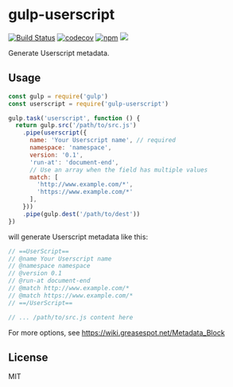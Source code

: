 # gulp-userscript

[![Build Status](https://travis-ci.org/pd4d10/gulp-userscript.svg?branch=master)](https://travis-ci.org/pd4d10/gulp-userscript)
[![codecov](https://codecov.io/gh/pd4d10/gulp-userscript/branch/master/graph/badge.svg)](https://codecov.io/gh/pd4d10/gulp-userscript)
[![npm](https://img.shields.io/npm/v/gulp-userscript.svg)](https://www.npmjs.com/package/gulp-userscript)
[![](https://img.shields.io/npm/l/gulp-userscript.svg)](https://www.npmjs.com/package/gulp-userscript)

Generate Userscript metadata.

## Usage

```js
const gulp = require('gulp')
const userscript = require('gulp-userscript')

gulp.task('userscript', function () {
  return gulp.src('/path/to/src.js')
    .pipe(userscript({
      name: 'Your Userscript name', // required
      namespace: 'namespace',
      version: '0.1',
      'run-at': 'document-end',
      // Use an array when the field has multiple values
      match: [
        'http://www.example.com/*',
        'https://www.example.com/*'
      ],
    }))
    .pipe(gulp.dest('/path/to/dest'))
})
```

will generate Userscript metadata like this:

```js
// ==UserScript==
// @name Your Userscript name
// @namespace namespace
// @version 0.1
// @run-at document-end
// @match http://www.example.com/*
// @match https://www.example.com/*
// ==/UserScript==

// ... /path/to/src.js content here
```

For more options, see https://wiki.greasespot.net/Metadata_Block

## License

MIT
